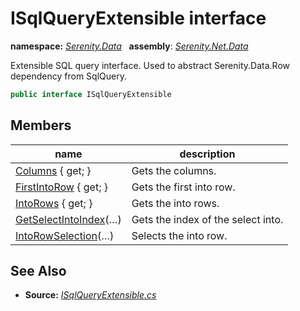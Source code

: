 # ISqlQueryExtensible interface
**namespace:** *[Serenity.Data](../README.md#serenity.data-namespace)*   **assembly**: *[Serenity.Net.Data](../README.md)*

Extensible SQL query interface. Used to abstract Serenity.Data.Row dependency from SqlQuery.

```csharp
public interface ISqlQueryExtensible
```

## Members

| name | description |
| --- | --- |
| [Columns](ISqlQueryExtensible/Columns.md) { get; } | Gets the columns. |
| [FirstIntoRow](ISqlQueryExtensible/FirstIntoRow.md) { get; } | Gets the first into row. |
| [IntoRows](ISqlQueryExtensible/IntoRows.md) { get; } | Gets the into rows. |
| [GetSelectIntoIndex](ISqlQueryExtensible/GetSelectIntoIndex.md)(…) | Gets the index of the select into. |
| [IntoRowSelection](ISqlQueryExtensible/IntoRowSelection.md)(…) | Selects the into row. |

## See Also

* **Source:** *[ISqlQueryExtensible.cs](https://github.com/serenity-is/Serenity/blob/master/src/Serenity.Net.Data/QueryModel/ISqlQueryExtensible.cs)*